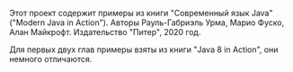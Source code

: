 Этот проект содержит примеры из книги "Современный язык Java" ("Modern Java in Action"). 
Авторы Рауль-Габриэль Урма, Марио Фуско, Алан Майкрофт. Издательство "Питер", 2020 год.

Для первых двух глав примеры взяты из книги "Java 8 in Action", они немного отличаются.